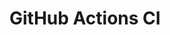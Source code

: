 # GitHub Actions CI
































































































































































































































































































































































































































































































































































































